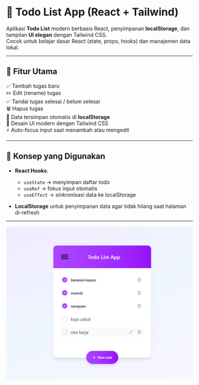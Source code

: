 # 📝 Todo List App (React + Tailwind)

Aplikasi **Todo List** modern berbasis React, penyimpanan **localStorage**, dan tampilan **UI elegan** dengan Tailwind CSS.  
Cocok untuk belajar dasar React (state, props, hooks) dan manajemen data lokal.

---

## 🚀 Fitur Utama

✅ Tambah tugas baru  
✏️ Edit (rename) tugas  
✅ Tandai tugas selesai / belum selesai  
🗑️ Hapus tugas  
💾 Data tersimpan otomatis di **localStorage**  
🎨 Desain UI modern dengan Tailwind CSS  
⚡ Auto-focus input saat menambah atau mengedit  

---

## 🧠 Konsep yang Digunakan

- **React Hooks**:  
  - `useState` → menyimpan daftar todo  
  - `useRef` → fokus input otomatis  
  - `useEffect` → sinkronisasi data ke localStorage  

- **LocalStorage** untuk penyimpanan data agar tidak hilang saat halaman di-refresh  

---

![Alt Text](/public//img1.png)

